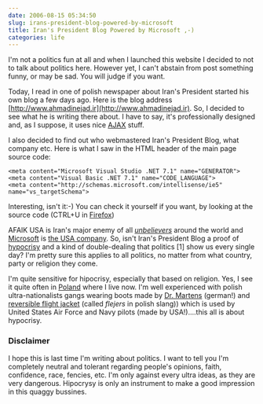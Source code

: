 ```yaml
---
date: 2006-08-15 05:34:50
slug: irans-president-blog-powered-by-microsoft
title: Iran's President Blog Powered by Microsoft ,-)
categories: life
---
```


I'm not a politics fun at all and when I launched this website I decided to not to talk about politics here. However yet, I can't abstain from post something funny, or may be sad. You will judge if you want.




Today, I read in one of polish newspaper about Iran's President started his own blog a few days ago. Here is the blog address [http://www.ahmadinejad.ir](http://www.ahmadinejad.ir). So, I decided to see what he is writing there about. I have to say, it's professionally designed and, as I suppose, it uses nice [AJAX](http://en.wikipedia.org/wiki/AJAX) stuff.





I also decided to find out who webmastered Iran's President Blog, what company etc. Here is what I saw in the HTML header of the main page source code:

    
    
    <meta content="Microsoft Visual Studio .NET 7.1" name="GENERATOR">
    <meta content="Visual Basic .NET 7.1" name="CODE_LANGUAGE">
    <meta content="http://schemas.microsoft.com/intellisense/ie5" name="vs_targetSchema">
    


Interesting, isn't it:-) You can check it yourself if you want, by looking at the source code (CTRL+U in [Firefox](http://www.mozilla.com/firefox/))




AFAIK USA is Iran's major enemy of all _[unbelievers](http://en.wikipedia.org/wiki/Jihad)_ around the world and [Microsoft](http://www.microsoft.com) is [the USA company](http://www.microsoft.com/presspass/insidefacts_ms.mspx#ER). So, isn't Iran's President Blog a proof of [hypocrisy](http://en.wikipedia.org/wiki/Hypocrisy) and a kind of double-dealing that politics [1] show us every single day? I'm pretty sure this applies to all politics, no matter from what country, party or religion they come.




I'm quite sensitive for hipocrisy, especially that based on religion. Yes, I see it quite often in [Poland](http://en.wikipedia.org/wiki/Poland) where I live now. I'm well experienced with polish ultra-nationalists gangs wearing boots made by [Dr. Martens](http://en.wikipedia.org/wiki/Doc_Martens) (german!) and [reversible flight jacket](http://www.alphaindustries.com/alphastory_ma1history.aspx) (called _flejers_ in polish slang)) which is used by United States Air Force and Navy pilots (made by USA!)....this all is about hypocrisy.




### Disclaimer




I hope this is last time I'm writing about politics. I want to tell you I'm completely neutral and tolerant regarding people's opinions, faith, confidence, race, fencies, etc.  I'm only against every ultra ideas, as they are very dangerous. Hipocrysy is only an instrument to make a good impression in this quaggy bussines.
